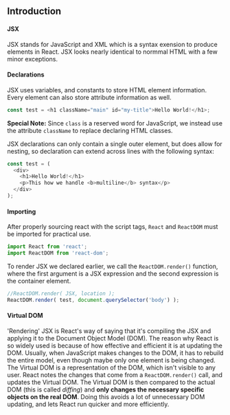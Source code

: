 ## Introduction

#### JSX
JSX stands for JavaScript and XML which is a syntax exension to produce elements in React. JSX looks nearly identical to normmal HTML with a few minor exceptions.

#### Declarations
JSX uses variables, and constants to store HTML element information. Every element can also store attribute information as well.

```javascript
const test = <h1 className="main" id="my-title">Hello World!</h1>;
```
**Special Note:** 
Since `class` is a reserved word for JavaScript, we instead use the attribute `className` to replace declaring HTML classes.
    
JSX declarations can only contain a single outer element, but does allow for nesting, so declaration can extend across lines with the following syntax:

```javascript
const test = (
  <div>
    <h1>Hello World!</h1>
    <p>This how we handle <b>multiline</b> syntax</p>
  </div>
);
```
    
#### Importing
After properly sourcing react with the script tags, `React` and `ReactDOM` must be imported for practical use.

```javascript
import React from 'react';
import ReactDOM from 'react-dom';
```

To render JSX we declared earlier, we call the `ReactDOM.render()` function, where the first argument is a JSX expression and the second expression is the container element.

```javascript
//ReactDOM.render( JSX, location );
ReactDOM.render( test, document.querySelector('body') );
```

#### Virtual DOM
'Rendering' JSX is React's way of saying that it's compiling the JSX and applying it to the Document Object Model (DOM).
The reason why React is so widely used is because of how effective and efficient it is at updating the DOM. Usually, when JavaScript makes changes to the DOM, it has to rebuild the entire model, even though maybe only one element is being changed. The Virtual DOM is a representation of the DOM, which isn't visible to any user. React notes the changes that come from a `ReactDOM.render()` call, and updates the Virtual DOM. The Virtual DOM is then compared to the actual DOM (this is called _diffing_) and __only changes the necessary specific objects on the real DOM__. Doing this avoids a lot of unnecessary DOM updating, and lets React run quicker and more efficiently.
